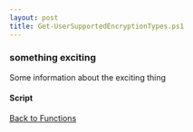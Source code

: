 ```yaml
---
layout: post
title: Get-UserSupportedEncryptionTypes.ps1
---
```


### something exciting

Some information about the exciting thing

#### Script

<script src="https://gist-it.appspot.com/github.com/BanterBoy/scripts-blog/blob/master/PowerShell/functions/activeDirectory/Get-UserSupportedEncryptionTypes.ps1"></script>

<a href="/menu/_pages/functions.html">Back to Functions</a>
